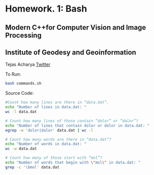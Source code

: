 # Homework. 1: Bash
## Modern C++for Computer Vision and Image Processing 
## Institute of Geodesy and Geoinformation

Tejas Acharya [Twitter](https://twitter.com/achte_te)

To Run:
```sh
bash commands.sh
```
Source Code:
```sh
#Count how many lines are there in “data.dat”.
echo "Number of lines in data.dat: "
wc -l data.dat

# Count how many lines of those contain “dolor” or “dalor”?
echo "Number of lines that contain dolor or dalor in data.dat: "
egrep -w 'dolor|dalor' data.dat | wc -l

# Count how many words are there in “data.dat”?
echo "Number of words in data.dat: "
wc -w data.dat

# Count how many of those start with “mol”?
echo "Number of words that begin with \"mol\" in data.dat: "
grep -c '\bmol' data.dat
```